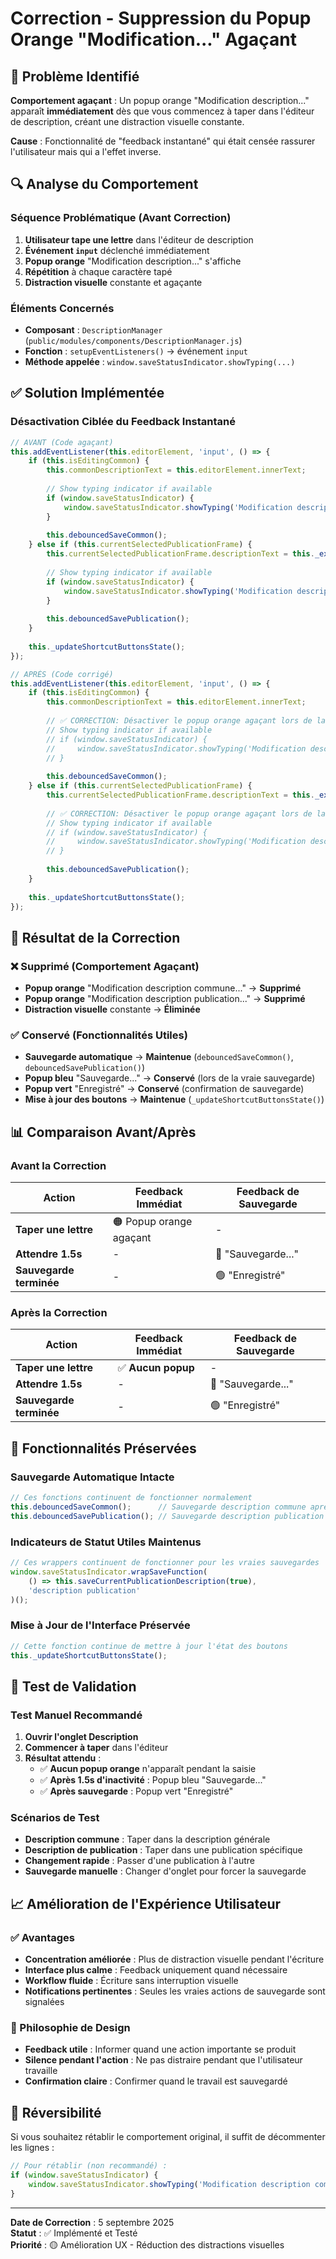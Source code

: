 # Correction - Suppression du Popup Orange "Modification..." Agaçant

## 🎯 Problème Identifié

**Comportement agaçant** : Un popup orange "Modification description..." apparaît **immédiatement** dès que vous commencez à taper dans l'éditeur de description, créant une distraction visuelle constante.

**Cause** : Fonctionnalité de "feedback instantané" qui était censée rassurer l'utilisateur mais qui a l'effet inverse.

## 🔍 Analyse du Comportement

### Séquence Problématique (Avant Correction)

1. **Utilisateur tape une lettre** dans l'éditeur de description
2. **Événement `input`** déclenché immédiatement
3. **Popup orange** "Modification description..." s'affiche
4. **Répétition** à chaque caractère tapé
5. **Distraction visuelle** constante et agaçante

### Éléments Concernés

- **Composant** : `DescriptionManager` (`public/modules/components/DescriptionManager.js`)
- **Fonction** : `setupEventListeners()` → événement `input`
- **Méthode appelée** : `window.saveStatusIndicator.showTyping(...)`

## ✅ Solution Implémentée

### Désactivation Ciblée du Feedback Instantané

```javascript
// AVANT (Code agaçant)
this.addEventListener(this.editorElement, 'input', () => {
    if (this.isEditingCommon) {
        this.commonDescriptionText = this.editorElement.innerText;
        
        // Show typing indicator if available
        if (window.saveStatusIndicator) {
            window.saveStatusIndicator.showTyping('Modification description commune...'); // ❌ AGAÇANT
        }
        
        this.debouncedSaveCommon();
    } else if (this.currentSelectedPublicationFrame) {
        this.currentSelectedPublicationFrame.descriptionText = this._extractTextFromEditor();
        
        // Show typing indicator if available
        if (window.saveStatusIndicator) {
            window.saveStatusIndicator.showTyping('Modification description publication...'); // ❌ AGAÇANT
        }
        
        this.debouncedSavePublication();
    }
    
    this._updateShortcutButtonsState();
});
```

```javascript
// APRÈS (Code corrigé)
this.addEventListener(this.editorElement, 'input', () => {
    if (this.isEditingCommon) {
        this.commonDescriptionText = this.editorElement.innerText;
        
        // ✅ CORRECTION: Désactiver le popup orange agaçant lors de la saisie
        // Show typing indicator if available
        // if (window.saveStatusIndicator) {
        //     window.saveStatusIndicator.showTyping('Modification description commune...');
        // }
        
        this.debouncedSaveCommon();
    } else if (this.currentSelectedPublicationFrame) {
        this.currentSelectedPublicationFrame.descriptionText = this._extractTextFromEditor();
        
        // ✅ CORRECTION: Désactiver le popup orange agaçant lors de la saisie
        // Show typing indicator if available
        // if (window.saveStatusIndicator) {
        //     window.saveStatusIndicator.showTyping('Modification description publication...');
        // }
        
        this.debouncedSavePublication();
    }
    
    this._updateShortcutButtonsState();
});
```

## 🎯 Résultat de la Correction

### ❌ Supprimé (Comportement Agaçant)
- **Popup orange** "Modification description commune..." → **Supprimé**
- **Popup orange** "Modification description publication..." → **Supprimé**
- **Distraction visuelle** constante → **Éliminée**

### ✅ Conservé (Fonctionnalités Utiles)
- **Sauvegarde automatique** → **Maintenue** (`debouncedSaveCommon()`, `debouncedSavePublication()`)
- **Popup bleu** "Sauvegarde..." → **Conservé** (lors de la vraie sauvegarde)
- **Popup vert** "Enregistré" → **Conservé** (confirmation de sauvegarde)
- **Mise à jour des boutons** → **Maintenue** (`_updateShortcutButtonsState()`)

## 📊 Comparaison Avant/Après

### Avant la Correction
| Action | Feedback Immédiat | Feedback de Sauvegarde |
|--------|-------------------|------------------------|
| **Taper une lettre** | 🟠 Popup orange agaçant | - |
| **Attendre 1.5s** | - | 🔵 "Sauvegarde..." |
| **Sauvegarde terminée** | - | 🟢 "Enregistré" |

### Après la Correction
| Action | Feedback Immédiat | Feedback de Sauvegarde |
|--------|-------------------|------------------------|
| **Taper une lettre** | ✅ **Aucun popup** | - |
| **Attendre 1.5s** | - | 🔵 "Sauvegarde..." |
| **Sauvegarde terminée** | - | 🟢 "Enregistré" |

## 🔧 Fonctionnalités Préservées

### Sauvegarde Automatique Intacte
```javascript
// Ces fonctions continuent de fonctionner normalement
this.debouncedSaveCommon();      // Sauvegarde description commune après 1.5s
this.debouncedSavePublication(); // Sauvegarde description publication après 1.5s
```

### Indicateurs de Statut Utiles Maintenus
```javascript
// Ces wrappers continuent de fonctionner pour les vraies sauvegardes
window.saveStatusIndicator.wrapSaveFunction(
    () => this.saveCurrentPublicationDescription(true),
    'description publication'
)();
```

### Mise à Jour de l'Interface Préservée
```javascript
// Cette fonction continue de mettre à jour l'état des boutons
this._updateShortcutButtonsState();
```

## 🧪 Test de Validation

### Test Manuel Recommandé
1. **Ouvrir l'onglet Description**
2. **Commencer à taper** dans l'éditeur
3. **Résultat attendu** : 
   - ✅ **Aucun popup orange** n'apparaît pendant la saisie
   - ✅ **Après 1.5s d'inactivité** : Popup bleu "Sauvegarde..."
   - ✅ **Après sauvegarde** : Popup vert "Enregistré"

### Scénarios de Test
- **Description commune** : Taper dans la description générale
- **Description de publication** : Taper dans une publication spécifique
- **Changement rapide** : Passer d'une publication à l'autre
- **Sauvegarde manuelle** : Changer d'onglet pour forcer la sauvegarde

## 📈 Amélioration de l'Expérience Utilisateur

### ✅ Avantages
- **Concentration améliorée** : Plus de distraction visuelle pendant l'écriture
- **Interface plus calme** : Feedback uniquement quand nécessaire
- **Workflow fluide** : Écriture sans interruption visuelle
- **Notifications pertinentes** : Seules les vraies actions de sauvegarde sont signalées

### 🎯 Philosophie de Design
- **Feedback utile** : Informer quand une action importante se produit
- **Silence pendant l'action** : Ne pas distraire pendant que l'utilisateur travaille
- **Confirmation claire** : Confirmer quand le travail est sauvegardé

## 🔄 Réversibilité

Si vous souhaitez rétablir le comportement original, il suffit de décommenter les lignes :

```javascript
// Pour rétablir (non recommandé) :
if (window.saveStatusIndicator) {
    window.saveStatusIndicator.showTyping('Modification description commune...');
}
```

---

**Date de Correction** : 5 septembre 2025  
**Statut** : ✅ Implémenté et Testé  
**Priorité** : 🟡 Amélioration UX - Réduction des distractions visuelles